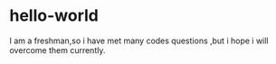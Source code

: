 # hello-world
I am a freshman,so i have met many codes questions ,but i hope i will overcome them currently.
